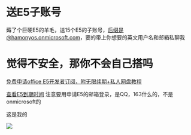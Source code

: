 # 送E5子账号

薅了个巨硬E5的羊毛，送15个E5的子账号，后缀是@hamonyos.onmicrosoft.com，要的带上你想要的英文用户名和邮箱私聊我


# 觉得不安全，那你不会自己搭吗

[免费申请office E5开发者订阅，附无限续期+私人网盘教程](https://blog.devyi.com/archives/388/)

[查看E5到期时间](https://developer.microsoft.com/zh-cn/microsoft-365/profile)
注意要用申请E5的邮箱登录，是QQ，163什么的，不是onmicrosoft的

这是我的

[![](https://github.com/DreamingCats/dreamingcats.github.io/blob/main/img/2021.11.2-1.png)](http://dreamingcats.github.io/)
